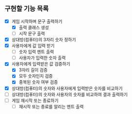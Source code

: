 ## 구현할 기능 목록
- [x] 게임 시작하며 문구 출력하기
  - [x] 출력 클래스 생성
  - [ ] 시작 문구 출력
- [x] 상대방(컴퓨터)의 3자리 숫자 정하기
- [x] 사용자에게 값 입력 받기
  - [ ] 숫자 입력 멘트 출력
  - [ ] 사용자가 입력한 숫자 출력
- [x] 사용자에게 입력받은 값 검증하기
  - [x] 3자리 길이 검증
  - [x] 모두 숫자인지 검증
  - [x] 중복된 숫자 여부 검증
- [x] 상대방(컴퓨터)의 숫자와 사용자에게 입력받은 숫자를 비교하기
- [ ] 상대방(컴퓨터)의 숫자와 사용자의 숫자를 비교하여 결과 출력하기
- [ ] 게임 재시작 또는 종료하기
  - [ ] 재시작 또는 종료를 알리는 멘트 출력